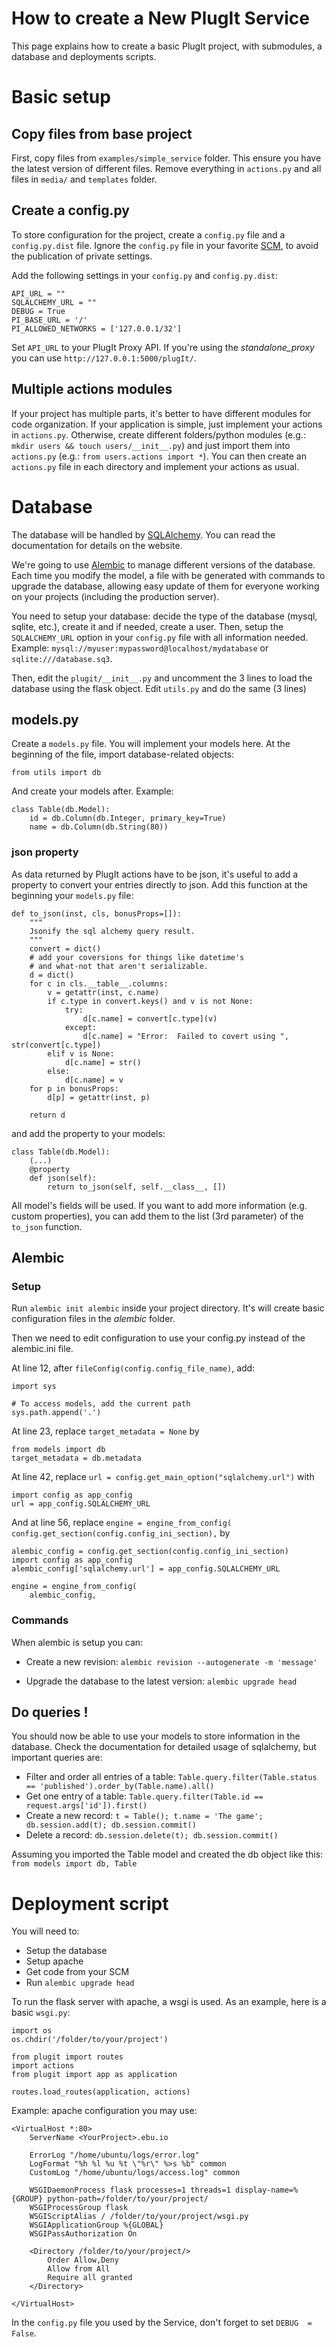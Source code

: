 How to create a New PlugIt Service
=====

This page explains how to create a basic PlugIt project, with submodules, a database and deployments scripts.

# Basic setup

## Copy files from base project

First, copy files from `examples/simple_service` folder. This ensure you have the latest version of different files. 
Remove everything in `actions.py` and all files in `media/` and `templates` folder.

## Create a config.py

To store configuration for the project, create a `config.py` file and a `config.py.dist` file. Ignore the `config.py` file in your favorite [SCM](https://en.wikipedia.org/wiki/Source_code_management), to avoid the publication of private settings.

Add the following settings in your `config.py` and `config.py.dist`:

    API_URL = ""
    SQLALCHEMY_URL = ""
    DEBUG = True
    PI_BASE_URL = '/'
    PI_ALLOWED_NETWORKS = ['127.0.0.1/32']

Set `API_URL` to your PlugIt Proxy API. If you're using the _standalone_proxy_ you can use `http://127.0.0.1:5000/plugIt/`.

## Multiple actions modules

If your project has multiple parts, it's better to have different modules for code organization. 
If your application is simple, just implement your actions in `actions.py`. 
Otherwise, create different folders/python modules (e.g.: `mkdir users && touch users/__init__.py`) and just import them into `actions.py` 
(e.g.: `from users.actions import *`). You can then create an `actions.py` file in each directory and implement your actions as usual.

# Database

The database will be handled by [SQLAlchemy](http://www.sqlalchemy.org/). You can read the documentation for details on the website.

We're going to use [Alembic](https://pypi.python.org/pypi/alembic) to manage different versions of the database. Each time you modify the model, a file with be generated with commands to upgrade the database, allowing easy update of them for everyone working on your projects (including the production server).

You need to setup your database: decide the type of the database (mysql, sqlite, etc.), create it and if needed, create a user. 
Then, setup the `SQLALCHEMY_URL` option in your `config.py` file with all information needed. 
Example: `mysql://myuser:mypassword@localhost/mydatabase` or `sqlite:///database.sq3`.

<!-- 
TODO: Update to describe the correct behaviour considering the new pip package
-->
Then, edit the `plugit/__init__.py` and uncomment the 3 lines to load the database using the flask object. Edit `utils.py` and do the same (3 lines)


## models.py

Create a `models.py` file. You will implement your models here. At the beginning of the file, import database-related objects:

    from utils import db

And create your models after. Example:

    class Table(db.Model):
        id = db.Column(db.Integer, primary_key=True)
        name = db.Column(db.String(80))

### json property

<!--
TODO: Find a more elegant solution
-->
As data returned by PlugIt actions have to be json, it's useful to add a property to convert your entries directly to json. Add this function at the beginning your `models.py` file:

    def to_json(inst, cls, bonusProps=[]):
        """
        Jsonify the sql alchemy query result.
        """
        convert = dict()
        # add your coversions for things like datetime's
        # and what-not that aren't serializable.
        d = dict()
        for c in cls.__table__.columns:
            v = getattr(inst, c.name)
            if c.type in convert.keys() and v is not None:
                try:
                    d[c.name] = convert[c.type](v)
                except:
                    d[c.name] = "Error:  Failed to covert using ", str(convert[c.type])
            elif v is None:
                d[c.name] = str()
            else:
                d[c.name] = v
        for p in bonusProps:
            d[p] = getattr(inst, p)

        return d

and add the property to your models:

    class Table(db.Model):
        (...)
        @property
        def json(self):
            return to_json(self, self.__class__, [])

All model's fields will be used. If you want to add more information (e.g. custom properties), you can add them to the list (3rd parameter) of the `to_json` function.

## Alembic 

### Setup

Run `alembic init alembic` inside your project directory. It's will create basic configuration files in the _alembic_ folder.

Then we need to edit configuration to use your config.py instead of the alembic.ini file.

At line 12, after `fileConfig(config.config_file_name)`, add:

    import sys

    # To access models, add the current path
    sys.path.append('.')

At line 23, replace `target_metadata = None` by

    from models import db
    target_metadata = db.metadata

At line 42, replace `url = config.get_main_option("sqlalchemy.url")` with

    import config as app_config
    url = app_config.SQLALCHEMY_URL

And at line 56, replace `engine = engine_from_config(
    config.get_section(config.config_ini_section),` by 

    alembic_config = config.get_section(config.config_ini_section)
    import config as app_config
    alembic_config['sqlalchemy.url'] = app_config.SQLALCHEMY_URL

    engine = engine_from_config(
        alembic_config,

### Commands

When alembic is setup you can:

* Create a new revision:
`alembic revision --autogenerate -m 'message'`

* Upgrade the database to the latest version:
`alembic upgrade head`


## Do queries !

You should now be able to use your models to store information in the database. Check the documentation for detailed usage of sqlalchemy, but important queries are:

* Filter and order all entries of a table: `Table.query.filter(Table.status == 'published').order_by(Table.name).all()`
* Get one entry of a table: `Table.query.filter(Table.id == request.args['id']).first()`
* Create a new record: `t = Table(); t.name = 'The game'; db.session.add(t); db.session.commit()`
* Delete a record: `db.session.delete(t); db.session.commit()`

Assuming you imported the Table model and created the db object like this: `from models import db, Table`


# Deployment script

You will need to:

* Setup the database
* Setup apache
* Get code from your SCM
* Run `alembic upgrade head`

To run the flask server with apache, a wsgi is used. As an example, here is a basic `wsgi.py`:

    import os
    os.chdir('/folder/to/your/project')

    from plugit import routes
    import actions
    from plugit import app as application

    routes.load_routes(application, actions)


Example: apache configuration you may use:

    <VirtualHost *:80>
        ServerName <YourProject>.ebu.io

        ErrorLog "/home/ubuntu/logs/error.log"
        LogFormat "%h %l %u %t \"%r\" %>s %b" common
        CustomLog "/home/ubuntu/logs/access.log" common

        WSGIDaemonProcess flask processes=1 threads=1 display-name=%{GROUP} python-path=/folder/to/your/project/
        WSGIProcessGroup flask
        WSGIScriptAlias / /folder/to/your/project/wsgi.py
        WSGIApplicationGroup %{GLOBAL}
        WSGIPassAuthorization On

        <Directory /folder/to/your/project/>
            Order Allow,Deny
            Allow from All
            Require all granted
        </Directory>

    </VirtualHost>

In the `config.py` file you used by the Service, don't forget to set `DEBUG  = False`.